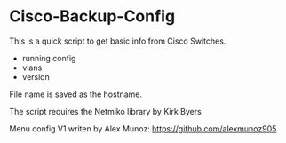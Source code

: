 # Cisco-Backup-Config

This is a quick script to get basic info from Cisco Switches.

* running config
* vlans
* version

File name is saved as the hostname.

The script requires the Netmiko library by Kirk Byers

Menu config V1 writen by Alex Munoz:
https://github.com/alexmunoz905